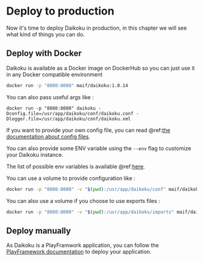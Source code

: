 # Deploy to production

Now it's time to deploy Daikoku in production, in this chapter we will see what kind of things you can do.

## Deploy with Docker

Daikoku is available as a Docker image on DockerHub so you can just use it in any Docker compatible environment

```sh
docker run -p "8080:8080" maif/daikoku:1.0.14
```

You can also pass useful args like :

```
docker run -p "8080:8080" daikoku -Dconfig.file=/usr/app/daikoku/conf/daikoku.conf -Dlogger.file=/usr/app/daikoku/conf/daikoku.xml
```

If you want to provide your own config file, you can read @ref:[the documentation about config files](../firstrun/configfile.md).

You can also provide some ENV variable using the `--env` flag to customize your Daikoku instance.

The list of possible env variables is available @ref:[here](../firstrun/env.md).

You can use a volume to provide configuration like :

```sh
docker run -p "8080:8080" -v "$(pwd):/usr/app/daikoku/conf" maif/daikoku:1.0.14
```

You can also use a volume if you choose to use exports files :

```sh
docker run -p "8080:8080" -v "$(pwd):/usr/app/daikoku/imports" maif/daikoku :1.0.14 -Ddaikoku.init.data.from=/usr/app/daikoku/imports/export.ndjson
```

## Deploy manually

As Daikoku is a PlayFramwork application, you can follow the [PlayFramework documentation](https://www.playframework.com/documentation/2.6.x/Production) to deploy your application.
